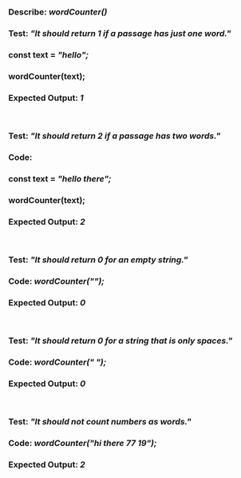 ### Describe: _wordCounter()_

### Test: _"It should return 1 if a passage has just one word."_
### const text = _"hello";_
### wordCounter(text);
### Expected Output: _1_

<br >

### Test: _"It should return 2 if a passage has two words."_
### Code:
### const text = _"hello there";_
### wordCounter(text);
### Expected Output: _2_

<br >

### Test: _"It should return 0 for an empty string."_
### Code: _wordCounter("");_
### Expected Output: _0_

<br >

### Test: _"It should return 0 for a string that is only spaces."_
### Code: _wordCounter("            ");_
### Expected Output: _0_

<br >

### Test: _"It should not count numbers as words."_
### Code: _wordCounter("hi there 77 19");_
### Expected Output: _2_

<br >

